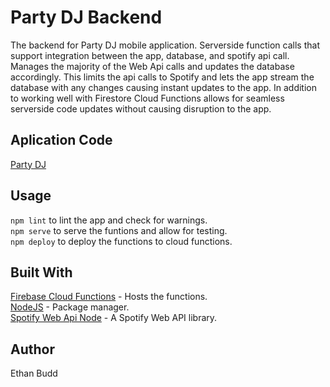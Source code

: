 # Party DJ Backend
The backend for Party DJ mobile application. Serverside function calls that support integration between the app, database,
and spotify api call. Manages the majority of the Web Api calls and updates the database accordingly. This limits the api calls
to Spotify and lets the app stream the database with any changes causing instant updates to the app. In addition to working well with Firestore Cloud Functions allows for seamless serverside code updates without causing disruption to the app.

## Aplication Code

[Party DJ](https://github.com/budde25/PartyDJ)

## Usage
`npm lint` to lint the app and check for warnings.  
`npm serve` to serve the funtions and allow for testing.  
`npm deploy` to deploy the functions to cloud functions.  

## Built With
[Firebase Cloud Functions](https://firebase.google.com/docs/functions/) - Hosts the functions.  
[NodeJS](https://nodejs.org/) - Package manager.  
[Spotify Web Api Node](https://github.com/thelinmichael/spotify-web-api-node) - A Spotify Web API library.  

## Author
Ethan Budd
